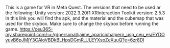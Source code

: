 This is a game for VR in Meta Quest. The versions that need to be used ar the following: 
Unity version: 2022.3.20f1
XRInteraction Toolkit version: 2.5.3
In this link you will find the apk, and the material and the cubemap that was used for the skybox. Make sure to change the skybox before running the game.
https://ceu365-my.sharepoint.com/:u:/g/personal/jaime_apariciohalpern_usp_ceu_es/EYDOyuvB6pJMjY3CAloVBDkBLHpsDGmR_ULEYXspZeXuuQ?e=6zr8DI





